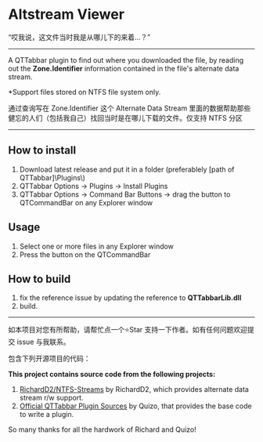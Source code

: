 ﻿# Altstream Viewer

“哎我说，这文件当时我是从哪儿下的来着…？”

---

A QTTabbar plugin to find out where you downloaded the file, by reading out the **Zone.Identifier** information contained in the file's alternate data stream.

*Support files stored on NTFS file system only.

通过查询写在 Zone.Identifier 这个 Alternate Data Stream 里面的数据帮助那些健忘的人们（包括我自己）找回当时是在哪儿下载的文件。仅支持 NTFS 分区

---
## How to install

1. Download latest release and put it in a folder (preferablely [path of QTTabbar]\\Plugins\\)
1. QTTabbar Options -> Plugins -> Install Plugins
1. QTTabbar Options -> Command Bar Buttons -> drag the button to QTCommandBar on any Explorer window

## Usage

1. Select one or more files in any Explorer window
1. Press the button on the QTCommandBar

## How to build

1. fix the reference issue by updating the reference to **QTTabbarLib.dll**
1. build.
---

如本项目对您有所帮助，请帮忙点一个⭐Star 支持一下作者。如有任何问题欢迎提交 issue 与我联系。

包含下列开源项目的代码：

**This project contains source code from the following projects:**

1. [RichardD2/NTFS-Streams](https://github.com/RichardD2/NTFS-Streams) by RichardD2, which provides alternate data stream r/w support.
2. [Official QTTabbar Plugin Sources](http://qttabbar.wikidot.com/plugins) by Quizo, that provides the base code to write a plugin.

So many thanks for all the hardwork of Richard and Quizo!